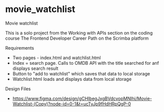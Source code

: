 # movie_watchlist

Movie watchlist

This is a solo project from the Working with APIs section on the coding course The Frontend Developer Career Path on the Scrimba platform

Requirements

- Two pages - index.html and watchlist.html
- Index = search page. Calls to OMDB API with the title searched for anf displays search result
- Button to "add to watchlist" which saves that data to local storage
- Watchlist.html loads and displays data from local storage

Design Files

- https://www.figma.com/design/gCHIbegJxgBVdcvopMNIhi/Movie-Watchlist-(Copy)?node-id=0-1&t=ucTyJp9fHdHRpQgP-0

